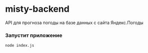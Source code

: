 # misty-backend

API для прогноза погоды на базе данных с сайта Яндекс.Погоды

### Запустит приложение
```
node index.js
```
